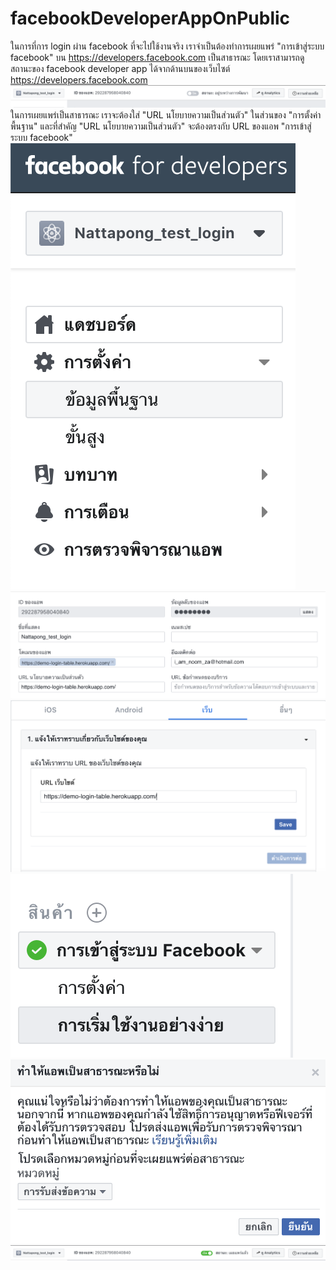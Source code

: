 # facebookDeveloperAppOnPublic
ในการที่การ login ผ่าน facebook ที่จะไปใช้งานจริง เราจำเป็นต้องทำการเผยแพร่ "การเข้าสู่ระบบ facebook" บน https://developers.facebook.com เป็นสาธารณะ
โดยเราสามารถดูสถานะของ facebook developer app ได้จากด้านบนของเว็บไซต์ https://developers.facebook.com
![alt text](https://github.com/NattapongNetnu/facebookDeveloperAppOnPublic/blob/master/img/Screen%20Shot%202561-10-30%20at%2011.50.50.png)
ในการเผยแพร่เป็นสาธารณะ เราจะต้องใส่ "URL นโยบายความเป็นส่วนตัว" ในส่วนของ "การตั้งค่าพื้นฐาน" และที่สำคัญ "URL นโยบายความเป็นส่วนตัว" จะต้องตรงกับ URL ของแอพ "การเข้าสู่ระบบ facebook"
![alt text](https://github.com/NattapongNetnu/facebookDeveloperAppOnPublic/blob/master/img/Screen%20Shot%202561-10-30%20at%2011.51.29.png)
![alt text](https://github.com/NattapongNetnu/facebookDeveloperAppOnPublic/blob/master/img/Screen%20Shot%202561-10-30%20at%2011.52.18.png)
![alt text](https://github.com/NattapongNetnu/facebookDeveloperAppOnPublic/blob/master/img/Screen%20Shot%202561-10-30%20at%2011.53.20.png)
![alt text](https://github.com/NattapongNetnu/facebookDeveloperAppOnPublic/blob/master/img/Screen%20Shot%202561-10-30%20at%2011.53.35.png)
![alt text](https://github.com/NattapongNetnu/facebookDeveloperAppOnPublic/blob/master/img/Screen%20Shot%202561-10-30%20at%2011.54.36.png)
![alt text](https://github.com/NattapongNetnu/facebookDeveloperAppOnPublic/blob/master/img/Screen%20Shot%202561-10-30%20at%2011.54.55.png)
